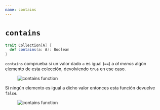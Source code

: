 ```yaml
---
name: contains
---
```


# `contains`

~~~ scala
trait Collection[A] {
  def contains(a: A): Boolean
}
~~~

`contains` comprueba si un valor dado `a` es igual (`==`) a _al menos_ algún elemento de esta colección, devolviendo `true` en ese caso.

<figure class="diagram">
  <img src="../images/contains.svg" alt="contains function">
  <!-- <figcaption class="diagram-desc"></figcaption> -->
</figure>

Si ningún elemento es igual a dicho valor entonces esta función devuelve `false`.

<figure class="diagram">
  <img src="../images/contains.2.svg" alt="contains function">
  <!-- <figcaption class="diagram-desc"></figcaption> -->
</figure>

